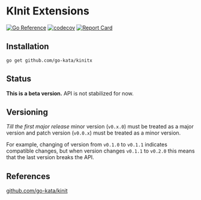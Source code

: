 # KInit Extensions

[![Go Reference](https://pkg.go.dev/badge/github.com/go-kata/kinitx.svg)](https://pkg.go.dev/github.com/go-kata/kinitx)
[![codecov](https://codecov.io/gh/go-kata/kinitx/branch/master/graph/badge.svg?token=7X288S4G4K)](https://codecov.io/gh/go-kata/kinitx)
[![Report Card](https://goreportcard.com/badge/github.com/go-kata/kinitx)](https://goreportcard.com/report/github.com/go-kata/kinitx)

## Installation

`go get github.com/go-kata/kinitx`

## Status

**This is a beta version.** API is not stabilized for now.

## Versioning

*Till the first major release* minor version (`v0.x.0`) must be treated as a major version
and patch version (`v0.0.x`) must be treated as a minor version.

For example, changing of version from `v0.1.0` to `v0.1.1` indicates compatible changes,
but when version changes `v0.1.1` to `v0.2.0` this means that the last version breaks the API.

## References

[github.com/go-kata/kinit](https://github.com/go-kata/kinit)
